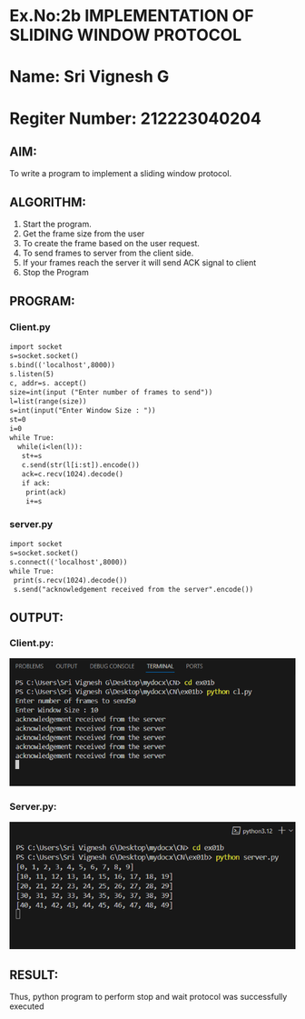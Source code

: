 # Ex.No:2b IMPLEMENTATION OF SLIDING WINDOW PROTOCOL

# Name: Sri Vignesh G
# Regiter Number: 212223040204

## AIM:
To write a program to implement a sliding window protocol.

## ALGORITHM:
1. Start the program.
2. Get the frame size from the user
3. To create the frame based on the user request.
4. To send frames to server from the client side.
5. If your frames reach the server it will send ACK signal to client
6. Stop the Program

## PROGRAM:

### Client.py
```
import socket
s=socket.socket()
s.bind(('localhost',8000))
s.listen(5)
c, addr=s. accept()
size=int(input ("Enter number of frames to send"))
l=list(range(size))
s=int(input("Enter Window Size : "))
st=0
i=0
while True:
  while(i<len(l)):
   st+=s
   c.send(str(l[i:st]).encode())
   ack=c.recv(1024).decode()
   if ack:
    print(ack)
    i+=s
```

### server.py
```
import socket
s=socket.socket()
s.connect(('localhost',8000))
while True:
 print(s.recv(1024).decode())
 s.send("acknowledgement received from the server".encode())
```

## OUTPUT:

### Client.py:
![client output](./client.png)

### Server.py:
![server output](./server.png)

## RESULT:
Thus, python program to perform stop and wait protocol was successfully executed
